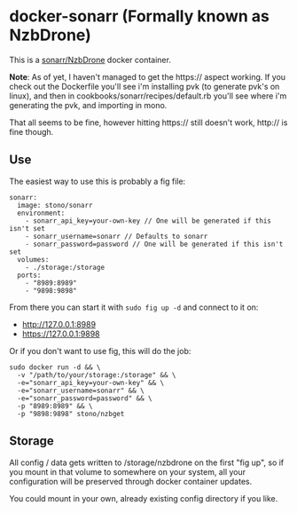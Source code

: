 # docker-sonarr (Formally known as NzbDrone)
This is a [sonarr/NzbDrone](https://sonarr.tv/) docker container.

__Note__: As of yet, I haven't managed to get the https:// aspect working.  If you check out the Dockerfile you'll see i'm installing pvk (to generate pvk's on linux), and then in cookbooks/sonarr/recipes/default.rb you'll see where i'm generating the pvk, and importing in mono.

That all seems to be fine, however hitting https:// still doesn't work, http:// is fine though.

## Use
The easiest way to use this is probably a fig file:
```
sonarr:
  image: stono/sonarr 
  environment:
    - sonarr_api_key=your-own-key // One will be generated if this isn't set
    - sonarr_username=sonarr // Defaults to sonarr
    - sonarr_password=password // One will be generated if this isn't set
  volumes:
    - ./storage:/storage
  ports:
    - "8989:8989"
    - "9898:9898"
```
From there you can start it with `sudo fig up -d` and connect to it on:
  - http://127.0.0.1:8989
  - https://127.0.0.1:9898

Or if you don't want to use fig, this will do the job:
```
sudo docker run -d && \
  -v "/path/to/your/storage:/storage" && \
  -e="sonarr_api_key=your-own-key" && \
  -e="sonarr_username=sonarr" && \
  -e="sonarr_password=password" && \
  -p "8989:8989" && \
  -p "9898:9898" stono/nzbget
```

## Storage
All config / data gets written to /storage/nzbdrone on the first "fig up", so if you mount in that volume to somewhere on your system, all your configuration will be preserved through docker container updates.

You could mount in your own, already existing config directory if you like.

